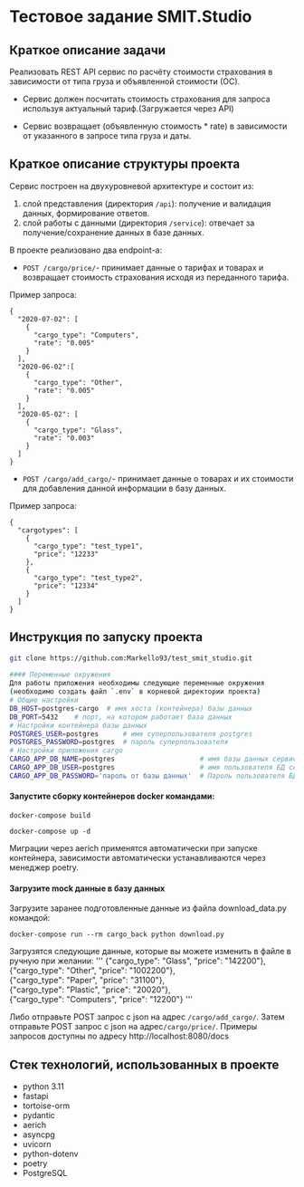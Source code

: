 
# Тестовое задание SMIT.Studio
  
## Краткое описание задачи 
  
Реализовать REST API сервис по расчёту стоимости страхования в зависимости от типа груза и объявленной стоимости (ОС).
-   Сервис должен посчитать стоимость страхования для запроса используя актуальный тариф.(Загружается через API)
    
-   Сервис возвращает (объявленную стоимость * rate) в зависимости от указанного в запросе типа груза и даты.
  
## Краткое описание структуры проекта  
  
Сервис построен на двухуровневой архитектуре и состоит из:   
1. слой представления (директория `/api`): получение и валидация данных, формирование ответов.  
2. слой работы с данными (директория `/service`): отвечает за получение/сохранение данных в базе данных. 
  
В проекте реализовано два endpoint-а:
- `POST /cargo/price/`- принимает данные о тарифах и товарах и возвращает стоимость страхования исходя из переданного тарифа.

Пример запроса:
```  
{
  "2020-07-02": [
    {
      "cargo_type": "Computers",
      "rate": "0.005"
    }
  ],
  "2020-06-02":[
    {
      "cargo_type": "Other",
      "rate": "0.005"
    }
  ],
  "2020-05-02": [
    {
      "cargo_type": "Glass",
      "rate": "0.003"
    }
  ]
}
```  
- `POST /cargo/add_cargo/`- принимает данные о товарах и их стоимости для добавления данной информации в базу данных.

Пример запроса:
```  
{
  "cargotypes": [
    {
      "cargo_type": "test_type1",
      "price": "12233"
    },
    {
      "cargo_type": "test_type2",
      "price": "12334"
    }
  ]
}
```  
 
     
## Инструкция по запуску проекта  
```bash  
git clone https://github.com:Markello93/test_smit_studio.git 
  
#### Переменные окружения  
Для работы приложения необходимы следующие переменные окружения  
(необходимо создать файл `.env` в корневой директории проекта)  
# Общие настройки  
DB_HOST=postgres-cargo  # имя хоста (контейнера) базы данных  
DB_PORT=5432    # порт, на котором работает база данных  
# Настройки контейнера базы данных  
POSTGRES_USER=postgres      # имя суперпользователя postgres  
POSTGRES_PASSWORD=postgres  # пароль суперпользователя  
# Настройки приложения cargo  
CARGO_APP_DB_NAME=postgres                     # имя базы данных сервиса  
CARGO_APP_DB_USER=postgres                     # имя пользователя БД сервиса  
CARGO_APP_DB_PASSWORD='пароль от базы данных'  # Пароль пользователя БД  

```  

#### Запустите сборку контейнеров docker командами:  
```  
docker-compose build  
```
```  
docker-compose up -d  
```
Миграции через aerich применятся автоматически при запуске контейнера, зависимости автоматически устанавливаются через менеджер poetry.

#### Загрузите mock данные в базу данных
Загрузите заранее подготовленные данные из файла download_data.py командой:
```  
docker-compose run --rm cargo_back python download.py
```  
Загрузятся следующие данные, которые вы можете изменить в файле в ручную при желании:
'''
   {"cargo_type": "Glass", "price": "142200"},  
  {"cargo_type": "Other", "price": "1002200"},  
  {"cargo_type": "Paper", "price": "31100"},  
  {"cargo_type": "Plastic", "price": "20020"},  
  {"cargo_type": "Computers", "price": "12200"} 
'''

Либо отправьте POST запрос c json на адрес `/cargo/add_cargo/`.
Затем отправьте POST запрос c json на адрес`/cargo/price/`.
Примеры запросов доступны по адресу http://localhost:8080/docs
## Стек технологий, использованных в проекте  
* python 3.11  
* fastapi  
* tortoise-orm
* pydantic  
* aerich 
* asyncpg
* uvicorn  
* python-dotenv  
* poetry  
* PostgreSQL 
  
  